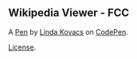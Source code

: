 Wikipedia Viewer - FCC
----------------------


A [Pen](https://codepen.io/lindakovacs/pen/Xxyqzr) by [Linda Kovacs](https://codepen.io/lindakovacs) on [CodePen](https://codepen.io).

[License](https://codepen.io/lindakovacs/pen/Xxyqzr/license).